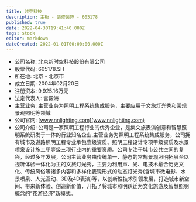 ```yaml
---
title: 时空科技
description: 主板 - 装修装饰 - 605178
published: true
date: 2022-04-30T19:41:40.000Z
tags: stock
editor: markdown
dateCreated: 2022-01-01T00:00:00.000Z
---
```


- 公司名称: 北京新时空科技股份有限公司
- 股票代码: 605178.SH
- 所在地: 北京 - 北京市
- 成立日期: 2004年02月20日
- 注册资本: 9,925.16万元
- 法定代表人: 宫殿海
- 主营业务: 主营业务为照明工程系统集成服务，主要应用于文旅灯光秀和常规景观照明等领域
- 公司官网: [www.nnlighting.com](www.nnlighting.com)
- 公司介绍: 公司是一家照明工程行业的优秀企业，是集文旅表演创意和智慧照明系统研发于一体的行业知名企业,主营业务为照明工程系统集成服务，公司拥有城市及道路照明工程专业承包壹级资质、照明工程设计专项甲级资质及水景喷泉设计施工甲壹级三项行业内的重要资质。公司专注于城市公共空间的复兴，经过多年发展，公司主营业务由传统单一、静态的常规景观照明拓展至以视听体验一体化为主的文旅灯光秀，主要为利用声、光、电技术融合历史文化、传统风俗等诸多内容和多样化表现形式的动态灯光秀(含城市微电影、水景喷泉、人光互动、3D及4D表演)等，以创新性技术引领发展，打造城市新空间、带来新体验、创造新价值，开拓了将城市照明跃迁为文化旅游及智慧照明概念的“夜游经济”新模式。


